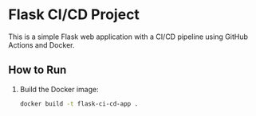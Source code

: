 # Flask CI/CD Project

This is a simple Flask web application with a CI/CD pipeline using GitHub Actions and Docker.

## How to Run
1. Build the Docker image:
   ```bash
   docker build -t flask-ci-cd-app .
